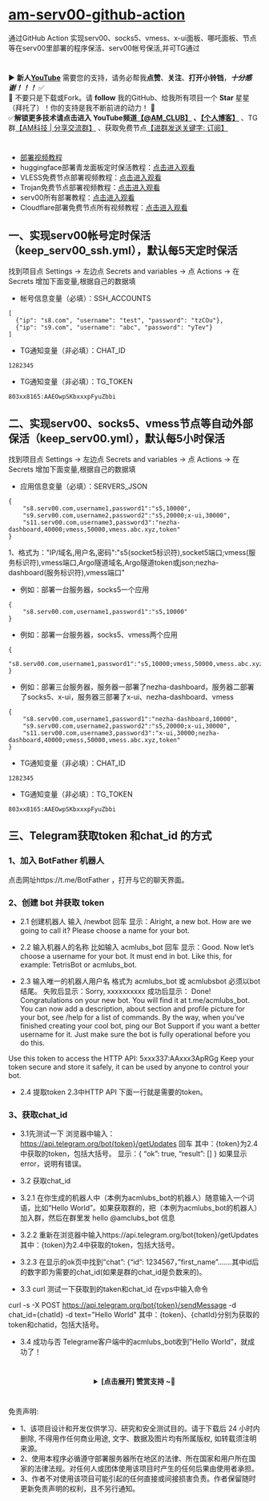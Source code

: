 # [am-serv00-github-action](https://github.com/amclubs/am-serv00-github-action)
通过GitHub Action 实现serv00、socks5、vmess、x-ui面板、哪吒面板、节点等在serv00里部署的程序保活、serv00帐号保活,并可TG通过

#
▶️ **新人[YouTube](https://youtube.com/@AM_CLUB)** 需要您的支持，请务必帮我**点赞**、**关注**、**打开小铃铛**，***十分感谢！！！*** ✅
</br>🎁 不要只是下载或Fork。请 **follow** 我的GitHub、给我所有项目一个 **Star** 星星（拜托了）！你的支持是我不断前进的动力！ 💖
</br>✅**解锁更多技术请点击进入 YouTube频道[【@AM_CLUB】](https://youtube.com/@AM_CLUB) 、[【个人博客】](https://am.809098.xyz)** 、TG群[【AM科技 | 分享交流群】](https://t.me/AM_CLUBS) 、获取免费节点[【进群发送关键字: 订阅】](https://t.me/AM_CLUBS)


#
- [部署视频教程](https://youtu.be/zkGGklEaO2I)
- huggingface部署青龙面板定时保活教程：[点击进入观看](https://youtu.be/J4lcIwBowmM)
- VLESS免费节点部署视频教程：[点击进入观看](https://youtu.be/dPH63nITA0M) 
- Trojan免费节点部署视频教程：[点击进入观看](https://youtu.be/uh27CVVi6HA) 
- serv00所有部署教程：[点击进入观看](https://www.youtube.com/playlist?list=PLGVQi7TjHKXaVlrHP9Du61CaEThYCQaiY)
- Cloudflare部署免费节点所有视频教程：[点击进入观看](https://www.youtube.com/playlist?list=PLGVQi7TjHKXbrY0Pk8gm3T7m8MZ-InquF) 

## 一、实现serv00帐号定时保活（keep_serv00_ssh.yml），默认每5天定时保活
找到项目点 Settings -> 左边点 Secrets and variables -> 点 Actions -> 在 Secrets 增加下面变量,根据自己的数据填 
- 帐号信息变量（必填）：SSH_ACCOUNTS 
```
[
  {"ip": "s8.com", "username": "test", "password": "tzCOu"},
  {"ip": "s9.com", "username": "abc", "password": "yTev"}
]
```
- TG通知变量（非必填）：CHAT_ID
```
1282345
```
- TG通知变量（非必填）：TG_TOKEN
```
803xx8165:AAEOwpSKbxxxpFyuZbbi
```

## 二、实现serv00、socks5、vmess节点等自动外部保活（keep_serv00.yml），默认每5小时保活
找到项目点 Settings -> 左边点 Secrets and variables -> 点 Actions -> 在 Secrets 增加下面变量,根据自己的数据填
- 应用信息变量（必填）：SERVERS_JSON
```
{
    "s8.serv00.com,username1,password1":"s5,10000",
    "s9.serv00.com,username2,password2":"s5,20000;x-ui,30000",
    "s11.serv00.com,username3,password3":"nezha-dashboard,40000;vmess,50000,vmess.abc.xyz,token"
}

```
1、格式为："IP/域名,用户名,密码":"s5(socket5标识符),socket5端口;vmess(服务标识符),vmess端口,Argo隧道域名,Argo隧道token或json;nezha-dashboard(服务标识符),vmess端口"
- 例如：部署一台服务器，socks5一个应用
```
{
    "s8.serv00.com,username1,password1":"s5,10000"
}
```
- 例如：部署一台服务器，socks5、vmess两个应用
```
{
    "s8.serv00.com,username1,password1":"s5,10000;vmess,50000,vmess.abc.xyz,token"
}
```
- 例如：部署三台服务器，服务器一部署了nezha-dashboard，服务器二部署了socks5、x-ui，服务器三部署了x-ui、nezha-dashboard、vmess
```
{
    "s8.serv00.com,username1,password1":"nezha-dashboard,10000",
    "s9.serv00.com,username2,password2":"s5,20000;x-ui,30000",
    "s11.serv00.com,username3,password3":"x-ui,30000;nezha-dashboard,40000;vmess,50000,vmess.abc.xyz,token"
}
```

- TG通知变量（非必填）：CHAT_ID
```
1282345
```
- TG通知变量（非必填）：TG_TOKEN
```
803xx8165:AAEOwpSKbxxxpFyuZbbi
```

## 三、Telegram获取token 和chat_id 的方式
### 1、加入 BotFather 机器人
点击网址https://t.me/BotFather ，打开与它的聊天界面。

### 2、创建 bot 并获取 token
- 2.1 创建机器人
输入 /newbot 回车
显示：Alright, a new bot. How are we going to call it? Please choose a name for your bot.

- 2.2 输入机器人的名称
比如输入 acmlubs_bot 回车
显示：Good. Now let’s choose a username for your bot. It must end in bot. Like this, for example: TetrisBot or acmlubs_bot.

- 2.3 输入唯一的机器人用户名
格式为 acmlubs_bot 或 acmlubsbot 必须以bot结尾。
失败后显示：Sorry, xxxxxxxxxx
成功后显示：
Done! Congratulations on your new bot. You will find it at t.me/acmlubs_bot. You can now add a description, about section and profile picture for your bot, see /help for a list of commands. By the way, when you’ve finished creating your cool bot, ping our Bot Support if you want a better username for it. Just make sure the bot is fully operational before you do this.

Use this token to access the HTTP API:
5xxx337:AAxxx3ApRGg
Keep your token secure and store it safely, it can be used by anyone to control your bot.

- 2.4 提取token
2.3中HTTP API 下面一行就是需要的token。

### 3、获取chat_id
- 3.1先测试一下
浏览器中输入：https://api.telegram.org/bot{token}/getUpdates 回车
其中：{token}为2.4中获取的token，包括大括号。
显示：{
“ok”: true,
“result”: []
}
如果显示error，说明有错误。

- 3.2 获取chat_id
- 3.2.1 在你生成的机器人中（本例为acmlubs_bot的机器人）随意输入一个词语，比如“Hello World”。如果获取群的，把（本例为acmlubs_bot的机器人）加入群，然后在群里发 hello @amclubs_bot 信息
- 3.2.2 重新在浏览器中输入https://api.telegram.org/bot{token}/getUpdates
其中：{token}为2.4中获取的token，包括大括号。
- 3.2.3 在显示的ok页中找到”chat”: {“id”: 1234567，”first_name”…….其中id后的数字即为需要的chat_id(如果是群的chat_id是负数来的)。

- 3.3 curl 测试一下获取到的taken和chat_id
在vps中输入命令

curl -s -X POST https://api.telegram.org/bot{token}/sendMessage -d chat_id={chatId} -d text="Hello World"
其中：{token}、{chatId}分别为获取的token和chatid，包括大括号。

- 3.4 成功与否
Telegrame客户端中的acmlubs_bot收到”Hello World”，就成功了！

  # 
 <center><details><summary><strong> [点击展开] 赞赏支持 ~🧧</strong></summary>
 *我非常感谢您的赞赏和支持，它们将极大地激励我继续创新，持续产生有价值的工作。*
  
 - **USDT-TRC20:** `TWTxUyay6QJN3K4fs4kvJTT8Zfa2mWTwDD`
  
 </details></center>

 #
 免责声明:
 - 1、该项目设计和开发仅供学习、研究和安全测试目的。请于下载后 24 小时内删除, 不得用作任何商业用途, 文字、数据及图片均有所属版权, 如转载须注明来源。
 - 2、使用本程序必循遵守部署服务器所在地区的法律、所在国家和用户所在国家的法律法规。对任何人或团体使用该项目时产生的任何后果由使用者承担。
 - 3、作者不对使用该项目可能引起的任何直接或间接损害负责。作者保留随时更新免责声明的权利，且不另行通知。
 
